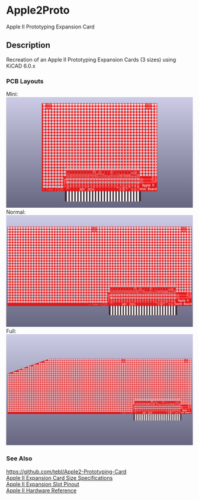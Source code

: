 # Apple2Proto
Apple II Prototyping Expansion Card

## Description
Recreation of an Apple II Prototyping Expansion Cards (3 sizes) using KiCAD 6.0.x

### PCB Layouts
Mini:
![A2mini Board Image](Apple2ProtoMini.png "Apple II Prototyping Expansion Card (mini version)")
Normal:
![A2norm Board Image](Apple2ProtoNorm.png "Apple II Prototyping Expansion Card (normal version)")
Full:
![A2full Board Image](Apple2ProtoFull.png "Apple II Prototyping Expansion Card (full version)")

### See Also
https://github.com/tebl/Apple2-Prototyping-Card <br />
[Apple II Expansion Card Size Specifications](https://github.com/ayourk/Apple2Proto/raw/master/doc/Apple_II_ExpansionCard_Spec.txt) <br />
[Apple II Expansion Slot Pinout](https://github.com/ayourk/Apple2Proto/raw/master/docs/Apple2SlotPinout.html) <br />
[Apple II Hardware Reference](https://github.com/ayourk/Apple2Proto/raw/master/docs/Apple2HardwareReference.pdf) <br />

